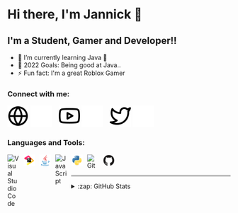 # Hi there, I'm Jannick 👋 

## I'm a Student, Gamer and Developer!!

- 🌱 I’m currently learning Java 🤣
- 🥅 2022 Goals: Being good at Java..
- ⚡ Fun fact: I'm a great Roblox Gamer

### Connect with me:

[![website](./img/globe-light.svg)](https://discord.gg/mEGubefSZe)
[![website](./img/globe-dark.svg)](https://discord.gg/mEGubefSZe)
&nbsp;&nbsp;
[![website](./img/youtube-light.svg)](https://www.youtube.com/channel/UC6aMBgQPPrwVYP9iJDu57Nw)
[![website](./img/youtube-dark.svg)](https://www.youtube.com/channel/UC6aMBgQPPrwVYP9iJDu57Nw)
&nbsp;&nbsp;
[![website](./img/twitter-light.svg)](https://www.twitch.tv/jannick_05)
[![website](./img/twitter-dark.svg)](https://www.twitch.tv/jannick_05)

### Languages and Tools:

[<img align="left" alt="Visual Studio Code" width="26px" src="https://cdn.jsdelivr.net/gh/devicons/devicon/icons/vscode/vscode-original.svg" style="padding-right:10px;" />][webdevplaylist]
[<img align="left" alt="Jet Brains" width="26px" src="https://github.com/devicons/devicon/blob/v2.15.1/icons/jetbrains/jetbrains-original.svg" style="padding-right:10px;" />][webdevplaylist]
[<img align="left" alt="Java" width="26px" src="https://github.com/devicons/devicon/blob/v2.15.1/icons/java/java-original.svg" style="padding-right:10px;" />][jsplaylist]
[<img align="left" alt="JavaScript" width="26px" src="https://cdn.jsdelivr.net/gh/devicons/devicon/icons/javascript/javascript-original.svg" style="padding-right:10px;" />][jsplaylist]
[<img align="left" alt="Python" width="26px" src="https://github.com/devicons/devicon/blob/v2.15.1/icons/python/python-original.svg" style="padding-right:10px;" />][jsplaylist]
[<img align="left" alt="Git" width="26px" src="https://cdn.jsdelivr.net/gh/devicons/devicon/icons/git/git-original.svg" style="padding-right:10px;" />][webdevplaylist]
[<img align="left" alt="GitHub" width="26px" src="https://github.com/devicons/devicon/blob/v2.15.1/icons/github/github-original.svg" style="padding-right:10px;" />][webdevplaylist]

<br />
<br />

---

<details>
  <summary>:zap: GitHub Stats</summary>

  <img align="left" alt="codeSTACKr's GitHub Stats" src="https://github-readme-stats.vercel.app/api?username=Jannick05&show_icons=true&hide_border=false&title_color=ff652f&icon_color=FFE400&bg_color=09131B&text_color=ffffff&border_color=0c1a25" />

</details>

[website]: https://codeSTACKr.com
[course]: http://vsCodeHero.com
[twitter]: https://twitter.com/codeSTACKr
[youtube]: https://youtube.com/codeSTACKr
[instagram]: https://instagram.com/codeSTACKr
[linkedin]: https://linkedin.com/in/codeSTACKr
[webdevplaylist]: https://www.youtube.com/playlist?list=PLkwxH9e_vrAJ0WbEsFA9W3I1W-g_BTsbt
[jsplaylist]: https://www.youtube.com/playlist?list=PLkwxH9e_vrALRJKu7wfXby3MKeflhTu6B
[cssplaylist]: https://www.youtube.com/playlist?list=PLkwxH9e_vrALSdvZuEh6gqQdmDoDIoqz4
[reactplaylist]: https://www.youtube.com/playlist?list=PLkwxH9e_vrAK4TdffpxKY3QGyHCpxFcQ0
